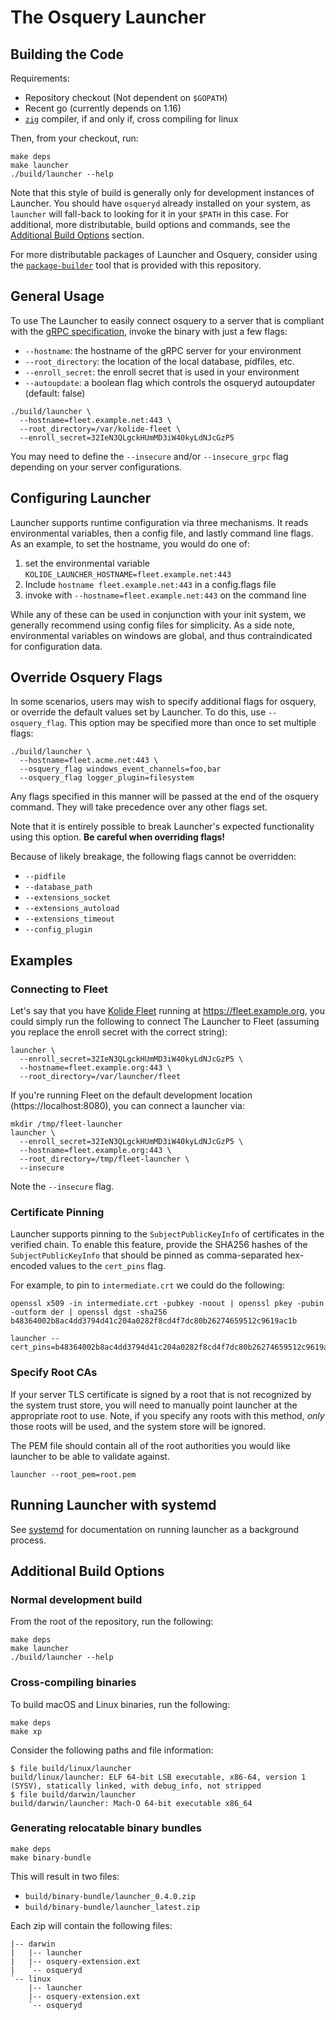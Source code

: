 # The Osquery Launcher

## Building the Code

Requirements:
* Repository checkout (Not dependent on `$GOPATH`)
* Recent go (currently depends on 1.16)
* [`zig`](https://ziglang.org/) compiler, if and only if, cross compiling for linux

Then, from your checkout, run:

```
make deps
make launcher
./build/launcher --help
```

Note that this style of build is generally only for development
instances of Launcher. You should have `osqueryd` already installed on
your system, as `launcher` will fall-back to looking for it in your
`$PATH` in this case. For additional, more distributable, build
options and commands, see the [Additional Build
Options](#additional-build-options) section.

For more distributable packages of Launcher and Osquery, consider
using the [`package-builder`](./package-builder.md) tool that is
provided with this repository.

## General Usage

To use The Launcher to easily connect osquery to a server that is
compliant with the [gRPC
specification](https://github.com/kolide/agent-api/blob/master/agent_api.proto),
invoke the binary with just a few flags:

- `--hostname`: the hostname of the gRPC server for your environment
- `--root_directory`: the location of the local database, pidfiles, etc.
- `--enroll_secret`: the enroll secret that is used in your environment
- `--autoupdate`: a boolean flag which controls the osqueryd autoupdater (default: false)

```
./build/launcher \
  --hostname=fleet.example.net:443 \
  --root_directory=/var/kolide-fleet \
  --enroll_secret=32IeN3QLgckHUmMD3iW40kyLdNJcGzP5
```

You may need to define the `--insecure` and/or `--insecure_grpc` flag
depending on your server configurations.

## Configuring Launcher

Launcher supports runtime configuration via three mechanisms. It reads
environmental variables, then a config file, and lastly command line
flags. As an example, to set the hostname, you would do one of:

1. set the environmental variable `KOLIDE_LAUNCHER_HOSTNAME=fleet.example.net:443`
1. Include `hostname fleet.example.net:443` in a config.flags file
1. invoke with `--hostname=fleet.example.net:443` on the command line

While any of these can be used in conjunction with your init system,
we generally recommend using config files for simplicity. As a side
note, environmental variables on windows are global, and thus
contraindicated for configuration data.


## Override Osquery Flags

In some scenarios, users may wish to specify additional flags for
osquery, or override the default values set by Launcher. To do this,
use `--osquery_flag`. This option may be specified more than once to
set multiple flags:

```
./build/launcher \
  --hostname=fleet.acme.net:443 \
  --osquery_flag windows_event_channels=foo,bar
  --osquery_flag logger_plugin=filesystem
```

Any flags specified in this manner will be passed at the end of the
osquery command. They will take precedence over any other flags set.

Note that it is entirely possible to break Launcher's expected
functionality using this option. **Be careful when overriding flags!**

Because of likely breakage, the following flags cannot be overridden:

- `--pidfile`
- `--database_path`
- `--extensions_socket`
- `--extensions_autoload`
- `--extensions_timeout`
- `--config_plugin`

## Examples

### Connecting to Fleet

Let's say that you have [Kolide
Fleet](https://github.com/kolide/fleet) running at
https://fleet.example.org, you could simply run the following to
connect The Launcher to Fleet (assuming you replace the enroll secret
with the correct string):

```
launcher \
  --enroll_secret=32IeN3QLgckHUmMD3iW40kyLdNJcGzP5 \
  --hostname=fleet.example.org:443 \
  --root_directory=/var/launcher/fleet
```

If you're running Fleet on the default development location
(https://localhost:8080), you can connect a launcher via:

```
mkdir /tmp/fleet-launcher
launcher \
  --enroll_secret=32IeN3QLgckHUmMD3iW40kyLdNJcGzP5 \
  --hostname=fleet.example.org:443 \
  --root_directory=/tmp/fleet-launcher \
  --insecure
```

Note the `--insecure` flag.

### Certificate Pinning

Launcher supports pinning to the `SubjectPublicKeyInfo` of
certificates in the verified chain. To enable this feature, provide
the SHA256 hashes of the `SubjectPublicKeyInfo` that should be pinned
as comma-separated hex-encoded values to the `cert_pins` flag.

For example, to pin to `intermediate.crt` we could do the following:

```
openssl x509 -in intermediate.crt -pubkey -noout | openssl pkey -pubin -outform der | openssl dgst -sha256
b48364002b8ac4dd3794d41c204a0282f8cd4f7dc80b26274659512c9619ac1b

launcher --cert_pins=b48364002b8ac4dd3794d41c204a0282f8cd4f7dc80b26274659512c9619ac1b
```

### Specify Root CAs

If your server TLS certificate is signed by a root that is not
recognized by the system trust store, you will need to manually point
launcher at the appropriate root to use. Note, if you specify any
roots with this method, _only_ those roots will be used, and the
system store will be ignored.

The PEM file should contain all of the root authorities you would like
launcher to be able to validate against.


```
launcher --root_pem=root.pem
```
## Running Launcher with systemd
See [systemd](./systemd.md) for documentation on running launcher as a
background process.


## Additional Build Options

### Normal development build

From the root of the repository, run the following:

```
make deps
make launcher
./build/launcher --help
```

### Cross-compiling binaries

To build macOS and Linux binaries, run the following:

```
make deps
make xp
```

Consider the following paths and file information:

```
$ file build/linux/launcher
build/linux/launcher: ELF 64-bit LSB executable, x86-64, version 1 (SYSV), statically linked, with debug_info, not stripped
$ file build/darwin/launcher
build/darwin/launcher: Mach-O 64-bit executable x86_64
```

### Generating relocatable binary bundles

```
make deps
make binary-bundle
```

This will result in two files:

- `build/binary-bundle/launcher_0.4.0.zip`
- `build/binary-bundle/launcher_latest.zip`

Each zip will contain the following files:

```
|-- darwin
|   |-- launcher
|   |-- osquery-extension.ext
|   `-- osqueryd
`-- linux
    |-- launcher
    |-- osquery-extension.ext
    `-- osqueryd
```
